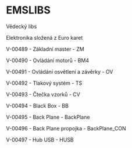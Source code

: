 # EMSLIBS
Vědecký libs

Elektronika složená z Euro karet

V-00489	- Základní master - ZM

V-00490	- Ovládání motorů - BM4

V-00491	- Ovládání osvětlení a závěrky - OV

V-00492	- Tlakový systém - TS

V-00493	- Čtečka vzorků - CV

V-00494	- Black Box - BB

V-00495	- Back Plane - BackPlane

V-00496	- Back Plane propojka - BackPlane_CON

V-00497	- Hub USB - HUSB

